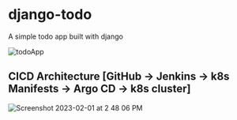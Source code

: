 # django-todo
A simple todo app built with django

![todoApp](https://user-images.githubusercontent.com/50985434/234255232-9a8439d3-1ed8-4b0e-981e-1c492a9bb9ff.png)

## CICD Architecture [GitHub -> Jenkins -> k8s Manifests -> Argo CD -> k8s cluster]

![Screenshot 2023-02-01 at 2 48 06 PM](https://user-images.githubusercontent.com/43399466/216001659-74024e94-2c3c-4f1a-8e2e-3ef69b3a88ad.png)
